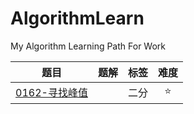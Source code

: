 # AlgorithmLearn
My Algorithm Learning Path For Work

| 题目 | 题解 | 标签 | 难度 |
|:-:|:-:|:-:|:-:|
|[0162-寻找峰值](https://leetcode-cn.com/problems/find-peak-element/) |  | 二分 | :star: |